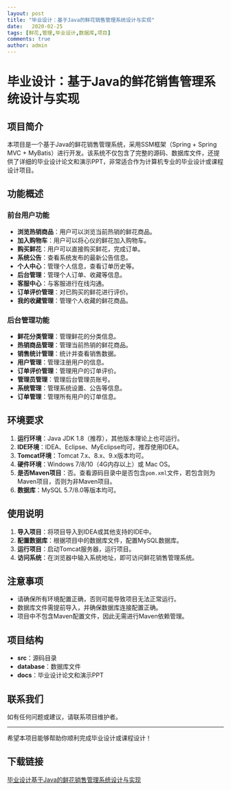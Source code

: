 ```yaml
---
layout: post
title: "毕业设计：基于Java的鲜花销售管理系统设计与实现"
date:   2020-02-25
tags: [鲜花,管理,毕业设计,数据库,项目]
comments: true
author: admin
---
```

# 毕业设计：基于Java的鲜花销售管理系统设计与实现

## 项目简介

本项目是一个基于Java的鲜花销售管理系统，采用SSM框架（Spring + Spring MVC + MyBatis）进行开发。该系统不仅包含了完整的源码、数据库文件，还提供了详细的毕业设计论文和演示PPT，非常适合作为计算机专业的毕业设计或课程设计项目。

## 功能概述

### 前台用户功能
- **浏览热销商品**：用户可以浏览当前热销的鲜花商品。
- **加入购物车**：用户可以将心仪的鲜花加入购物车。
- **购买鲜花**：用户可以直接购买鲜花，完成订单。
- **系统公告**：查看系统发布的最新公告信息。
- **个人中心**：管理个人信息，查看订单历史等。
- **后台管理**：管理个人订单、收藏等信息。
- **客服中心**：与客服进行在线沟通。
- **订单评价管理**：对已购买的鲜花进行评价。
- **我的收藏管理**：管理个人收藏的鲜花商品。

### 后台管理功能
- **鲜花分类管理**：管理鲜花的分类信息。
- **热销商品管理**：管理当前热销的鲜花商品。
- **销售统计管理**：统计并查看销售数据。
- **用户管理**：管理注册用户的信息。
- **订单评价管理**：管理用户的订单评价。
- **管理员管理**：管理后台管理员账号。
- **系统管理**：管理系统设置、公告等信息。
- **订单管理**：管理所有用户的订单信息。

## 环境要求

1. **运行环境**：Java JDK 1.8（推荐），其他版本理论上也可运行。
2. **IDE环境**：IDEA、Eclipse、MyEclipse均可，推荐使用IDEA。
3. **Tomcat环境**：Tomcat 7.x、8.x、9.x版本均可。
4. **硬件环境**：Windows 7/8/10（4G内存以上）或 Mac OS。
5. **是否Maven项目**：否。查看源码目录中是否包含`pom.xml`文件，若包含则为Maven项目，否则为非Maven项目。
6. **数据库**：MySQL 5.7/8.0等版本均可。

## 使用说明

1. **导入项目**：将项目导入到IDEA或其他支持的IDE中。
2. **配置数据库**：根据项目中的数据库文件，配置MySQL数据库。
3. **运行项目**：启动Tomcat服务器，运行项目。
4. **访问系统**：在浏览器中输入系统地址，即可访问鲜花销售管理系统。

## 注意事项

- 请确保所有环境配置正确，否则可能导致项目无法正常运行。
- 数据库文件需提前导入，并确保数据库连接配置正确。
- 项目中不包含Maven配置文件，因此无需进行Maven依赖管理。

## 项目结构

- **src**：源码目录
- **database**：数据库文件
- **docs**：毕业设计论文和演示PPT

## 联系我们

如有任何问题或建议，请联系项目维护者。

---

希望本项目能够帮助你顺利完成毕业设计或课程设计！

## 下载链接

[毕业设计基于Java的鲜花销售管理系统设计与实现](https://pan.quark.cn/s/fadb2bcf68da)